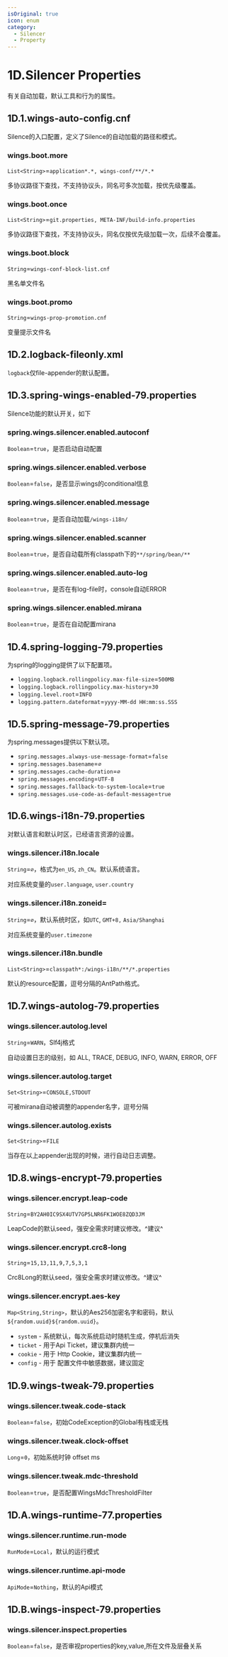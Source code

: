 ```yaml
---
isOriginal: true
icon: enum
category:
  - Silencer
  - Property
---
```


# 1D.Silencer Properties

有关自动加载，默认工具和行为的属性。

## 1D.1.wings-auto-config.cnf

Silence的入口配置，定义了Silence的自动加载的路径和模式。

### wings.boot.more

`List<String>`=`application*.*, wings-conf/**/*.*`

多协议路径下查找，不支持协议头，同名可多次加载，按优先级覆盖。

### wings.boot.once

`List<String>`=`git.properties, META-INF/build-info.properties`

多协议路径下查找，不支持协议头，同名仅按优先级加载一次，后续不会覆盖。

### wings.boot.block

`String`=`wings-conf-block-list.cnf`

黑名单文件名

### wings.boot.promo

`String`=`wings-prop-promotion.cnf`

变量提示文件名

## 1D.2.logback-fileonly.xml

`logback`仅file-appender的默认配置。

## 1D.3.spring-wings-enabled-79.properties

Silence功能的默认开关，如下

### spring.wings.silencer.enabled.autoconf

`Boolean`=`true`，是否启动自动配置

### spring.wings.silencer.enabled.verbose

`Boolean`=`false`，是否显示wings的conditional信息

### spring.wings.silencer.enabled.message

`Boolean`=`true`，是否自动加载`/wings-i18n/`

### spring.wings.silencer.enabled.scanner

`Boolean`=`true`，是否自动载所有classpath下的`**/spring/bean/**`

### spring.wings.silencer.enabled.auto-log

`Boolean`=`true`，是否在有log-file时，console自动ERROR

### spring.wings.silencer.enabled.mirana

`Boolean`=`true`，是否在自动配置mirana

## 1D.4.spring-logging-79.properties

为spring的logging提供了以下配置项。

* `logging.logback.rollingpolicy.max-file-size`=`500MB`
* `logging.logback.rollingpolicy.max-history`=`30`
* `logging.level.root`=`INFO`
* `logging.pattern.dateformat`=`yyyy-MM-dd HH:mm:ss.SSS`

## 1D.5.spring-message-79.properties

为spring.messages提供以下默认项。

* `spring.messages.always-use-message-format`=`false`
* `spring.messages.basename`=`∅`
* `spring.messages.cache-duration`=`∅`
* `spring.messages.encoding`=`UTF-8`
* `spring.messages.fallback-to-system-locale`=`true`
* `spring.messages.use-code-as-default-message`=`true`

## 1D.6.wings-i18n-79.properties

对默认语言和默认时区，已经语言资源的设置。

### wings.silencer.i18n.locale

`String`=`∅`，格式为`en_US`, `zh_CN`。默认系统语言。

对应系统变量的`user.language`, `user.country`

### wings.silencer.i18n.zoneid=

`String`=`∅`，默认系统时区，如`UTC`, `GMT+8,` `Asia/Shanghai`

对应系统变量的`user.timezone`

### wings.silencer.i18n.bundle

`List<String>`=`classpath*:/wings-i18n/**/*.properties`

默认的resource配置，逗号分隔的AntPath格式。

## 1D.7.wings-autolog-79.properties

### wings.silencer.autolog.level

`String`=`WARN`，Slf4j格式

自动设置日志的级别，如 ALL, TRACE, DEBUG, INFO, WARN, ERROR, OFF

### wings.silencer.autolog.target

`Set<String>`=`CONSOLE,STDOUT`

可被mirana自动被调整的appender名字，逗号分隔

### wings.silencer.autolog.exists

`Set<String>`=`FILE`

当存在以上appender出现的时候，进行自动日志调整。

## 1D.8.wings-encrypt-79.properties

### wings.silencer.encrypt.leap-code

`String`=`BY2AH0IC9SX4UTV7GP5LNR6FK1WOE8ZQD3JM`

LeapCode的默认seed，强安全需求时建议修改。^建议^

### wings.silencer.encrypt.crc8-long

`String`=`15,13,11,9,7,5,3,1`

Crc8Long的默认seed，强安全需求时建议修改。^建议^

### wings.silencer.encrypt.aes-key

`Map<String,String>`，默认的Aes256加密名字和密码，默认`${random.uuid}${random.uuid}`。

* `system` - 系统默认，每次系统启动时随机生成，停机后消失
* `ticket` - 用于Api Ticket，建议集群内统一
* `cookie` - 用于 Http Cookie，建议集群内统一
* `config` - 用于 配置文件中敏感数据，建议固定

## 1D.9.wings-tweak-79.properties

### wings.silencer.tweak.code-stack

`Boolean`=`false`，初始CodeException的Global有栈或无栈

### wings.silencer.tweak.clock-offset

`Long`=`0`，初始系统时钟 offset ms

### wings.silencer.tweak.mdc-threshold

`Boolean`=`true`，是否配置WingsMdcThresholdFilter

## 1D.A.wings-runtime-77.properties

### wings.silencer.runtime.run-mode

`RunMode`=`Local`，默认的运行模式

### wings.silencer.runtime.api-mode

`ApiMode`=`Nothing`，默认的Api模式

## 1D.B.wings-inspect-79.properties

### wings.silencer.inspect.properties

`Boolean`=`false`，是否审视properties的key,value,所在文件及层叠关系
